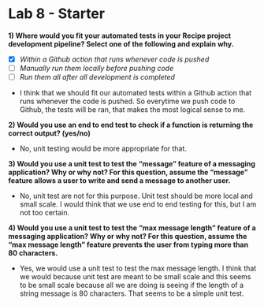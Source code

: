# Lab 8 - Starter

**1) Where would you fit your automated tests in your Recipe project development pipeline? Select one of the following and explain why.**

- [x] *Within a Github action that runs whenever code is pushed*
- [ ] *Manually run them locally before pushing code*
- [ ] *Run them all after all development is completed*

- I think that we should fit our automated tests within a Github action that runs whenever the code is pushed. So everytime we push code to Github, the tests will be ran, that makes the most logical sense to me.


**2) Would you use an end to end test to check if a function is returning the correct output? (yes/no)**

- No, unit testing would be more appropriate for that.




**3) Would you use a unit test to test the “message” feature of a messaging application? Why or why not? For this question, assume the “message” feature allows a user to write and send a message to another user.**

- No, unit test are not for this purpose. Unit test should be more local and small scale. I would think that we use end to end testing for this, but I am not too certain.

**4) Would you use a unit test to test the “max message length” feature of a messaging application? Why or why not? For this question, assume the “max message length” feature prevents the user from typing more than 80 characters.**

- Yes, we would use a unit test to test the max message length. I think that we would because unit test are meant to be small scale and this seems to be small scale because all we are doing is seeing if the length of a string message is 80 characters. That seems to be a simple unit test.
